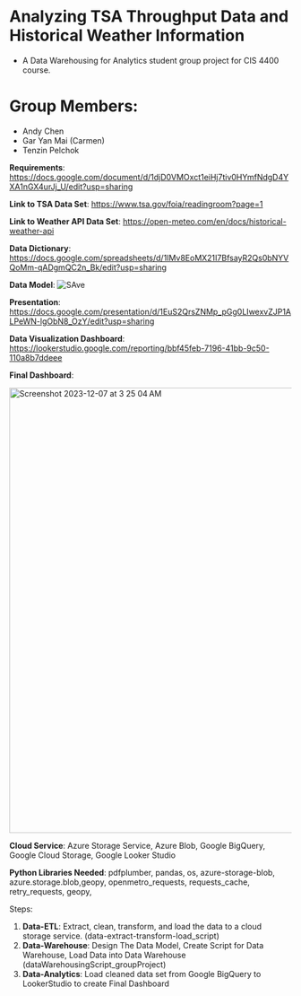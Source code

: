 # Analyzing TSA Throughput Data and Historical Weather Information
- A Data Warehousing for Analytics student group project for CIS 4400 course.

# Group Members:
- Andy Chen
- Gar Yan Mai (Carmen)
- Tenzin Pelchok

**Requirements**: https://docs.google.com/document/d/1djD0VMOxct1eiHj7tiv0HYmfNdgD4YXA1nGX4urJj_U/edit?usp=sharing

**Link to TSA Data Set**: https://www.tsa.gov/foia/readingroom?page=1

**Link to Weather API Data Set**: https://open-meteo.com/en/docs/historical-weather-api

**Data Dictionary**: https://docs.google.com/spreadsheets/d/1IMv8EoMX21I7BfsayR2Qs0bNYVQoMm-qADgmQC2n_Bk/edit?usp=sharing

**Data Model**: ![SAve](https://github.com/TENPEL08/CIS4400/assets/74534392/23ee5fc3-0690-483d-8d9b-cf12250e26ef)

**Presentation**: https://docs.google.com/presentation/d/1EuS2QrsZNMp_pGg0LIwexvZJP1ALPeWN-lgObN8_OzY/edit?usp=sharing

**Data Visualization Dashboard**: https://lookerstudio.google.com/reporting/bbf45feb-7196-41bb-9c50-110a8b7ddeee

**Final Dashboard**:

<img width="794" alt="Screenshot 2023-12-07 at 3 25 04 AM" src="https://github.com/TENPEL08/CIS4400/assets/145724601/d51ce18f-9030-4170-be20-30328285cfc4">


**Cloud Service**: Azure Storage Service, Azure Blob, Google BigQuery, Google Cloud Storage, Google Looker Studio

**Python Libraries Needed**: pdfplumber, pandas, os, azure-storage-blob, azure.storage.blob,geopy, openmetro_requests, requests_cache, retry_requests, geopy, 


Steps:
1. **Data-ETL**: Extract, clean, transform, and load the data to a cloud storage service. (data-extract-transform-load_script)
4. **Data-Warehouse**: Design The Data Model, Create Script for Data Warehouse, Load Data into Data Warehouse (dataWarehousingScript_groupProject)
5. **Data-Analytics**: Load cleaned data set from Google BigQuery to LookerStudio to create Final Dashboard

